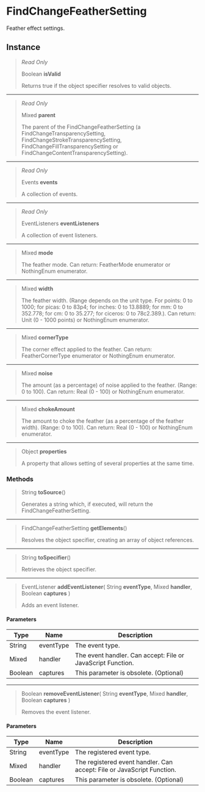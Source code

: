 # FindChangeFeatherSetting
Feather effect settings.

## Instance
> *Read Only* 
> 
> Boolean **isValid** 
>
> Returns true if the object specifier resolves to valid objects.
*** 
> *Read Only* 
> 
> Mixed **parent** 
>
> The parent of the FindChangeFeatherSetting (a FindChangeTransparencySetting, FindChangeStrokeTransparencySetting, FindChangeFillTransparencySetting or FindChangeContentTransparencySetting).
*** 
> *Read Only* 
> 
> Events **events** 
>
> A collection of events.
*** 
> *Read Only* 
> 
> EventListeners **eventListeners** 
>
> A collection of event listeners.
*** 
> Mixed **mode** 
>
> The feather mode. Can return: FeatherMode enumerator or NothingEnum enumerator.
*** 
> Mixed **width** 
>
> The feather width. (Range depends on the unit type. For points: 0 to 1000; for picas: 0 to 83p4; for inches: 0 to 13.8889; for mm: 0 to 352.778; for cm: 0 to 35.277; for ciceros: 0 to 78c2.389.). Can return: Unit (0 - 1000 points) or NothingEnum enumerator.
*** 
> Mixed **cornerType** 
>
> The corner effect applied to the feather. Can return: FeatherCornerType enumerator or NothingEnum enumerator.
*** 
> Mixed **noise** 
>
> The amount (as a percentage) of noise applied to the feather. (Range: 0 to 100). Can return: Real (0 - 100) or NothingEnum enumerator.
*** 
> Mixed **chokeAmount** 
>
> The amount to choke the feather (as a percentage of the feather width). (Range: 0 to 100). Can return: Real (0 - 100) or NothingEnum enumerator.
*** 
> Object **properties** 
>
> A property that allows setting of several properties at the same time.

### Methods
> String **toSource**()
> 
> Generates a string which, if executed, will return the FindChangeFeatherSetting.
*** 
> FindChangeFeatherSetting **getElements**()
> 
> Resolves the object specifier, creating an array of object references.
*** 
> String **toSpecifier**()
> 
> Retrieves the object specifier.
*** 
> EventListener **addEventListener**( String **eventType**, Mixed **handler**, Boolean **captures** )
> 
> Adds an event listener.
#### Parameters
| Type | Name | Description |
|---|---|---|
| String | eventType | The event type. |
| Mixed | handler | The event handler. Can accept: File or JavaScript Function. |
| Boolean | captures | This parameter is obsolete. (Optional) |

*** 
> Boolean **removeEventListener**( String **eventType**, Mixed **handler**, Boolean **captures** )
> 
> Removes the event listener.
#### Parameters
| Type | Name | Description |
|---|---|---|
| String | eventType | The registered event type. |
| Mixed | handler | The registered event handler. Can accept: File or JavaScript Function. |
| Boolean | captures | This parameter is obsolete. (Optional) |


